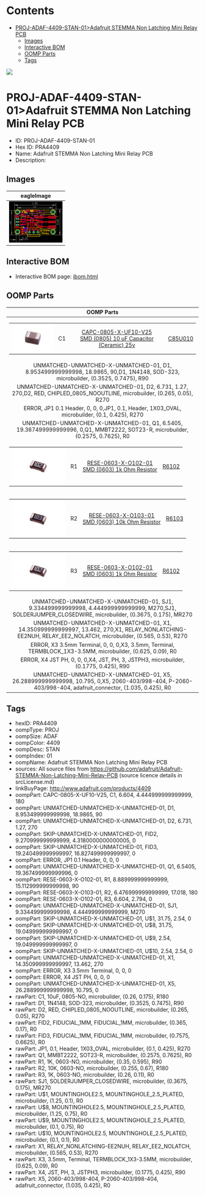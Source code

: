 



Contents
========

* [PROJ-ADAF-4409-STAN-01>Adafruit STEMMA Non Latching Mini Relay PCB](#proj-adaf-4409-stan-01adafruit-stemma-non-latching-mini-relay-pcb)
	* [Images](#images)
	* [Interactive BOM](#interactive-bom)
	* [OOMP Parts](#oomp-parts)
	* [Tags](#tags)
  
![][im]
# PROJ-ADAF-4409-STAN-01>Adafruit STEMMA Non Latching Mini Relay PCB

- ID: PROJ-ADAF-4409-STAN-01
- Hex ID: PRA4409
- Name: Adafruit STEMMA Non Latching Mini Relay PCB
- Description: 

## Images
  
  

|eagleImage|
| :---: |
|[![eagleImage](eagleImage_140.png)](eagleImage_600.png)|

## Interactive BOM

- Interactive BOM page: [ibom.html](kicad/bom/ibom.html)

## OOMP Parts
  

|OOMP Parts|
| :---: |
|<table><tr><td>![CAPC-0805-X-UF10-V25](https://raw.githubusercontent.com/oomlout/oomlout_OOMP_parts/main/CAPC-0805-X-UF10-V25/image_140.jpg)</td><td> C1</td><td>[CAPC-0805-X-UF10-V25<br>SMD (0805) 10 uF Capacitor (Ceramic) 25v](https://github.com/oomlout/oomlout_OOMP_parts/tree/main/CAPC-0805-X-UF10-V25/)</td><td>[C85U010](https://github.com/oomlout/oomlout_OOMP_parts/tree/main/CAPC-0805-X-UF10-V25/)</td></tr></table>|
|UNMATCHED-UNMATCHED-X-UNMATCHED-01, D1, 8.953499999999998, 18.9865, 90,D1, 1N4148, SOD-323, microbuilder, (0.3525, 0.7475), R90|
|UNMATCHED-UNMATCHED-X-UNMATCHED-01, D2, 6.731, 1.27, 270,D2, RED, CHIPLED_0805_NOOUTLINE, microbuilder, (0.265, 0.05), R270|
|ERROR, JP1 0.1 Header, 0, 0, 0,JP1, 0.1, Header, 1X03_OVAL, microbuilder, (0.1, 0.425), R270|
|UNMATCHED-UNMATCHED-X-UNMATCHED-01, Q1, 6.5405, 19.367499999999996, 0,Q1, MMBT2222, SOT23-R, microbuilder, (0.2575, 0.7625), R0|
|<table><tr><td>![RESE-0603-X-O102-01](https://raw.githubusercontent.com/oomlout/oomlout_OOMP_parts/main/RESE-0603-X-O102-01/image_140.jpg)</td><td> R1</td><td>[RESE-0603-X-O102-01<br>SMD (0603) 1k Ohm Resistor](https://github.com/oomlout/oomlout_OOMP_parts/tree/main/RESE-0603-X-O102-01/)</td><td>[R6102](https://github.com/oomlout/oomlout_OOMP_parts/tree/main/RESE-0603-X-O102-01/)</td></tr></table>|
|<table><tr><td>![RESE-0603-X-O103-01](https://raw.githubusercontent.com/oomlout/oomlout_OOMP_parts/main/RESE-0603-X-O103-01/image_140.jpg)</td><td> R2</td><td>[RESE-0603-X-O103-01<br>SMD (0603) 10k Ohm Resistor](https://github.com/oomlout/oomlout_OOMP_parts/tree/main/RESE-0603-X-O103-01/)</td><td>[R6103](https://github.com/oomlout/oomlout_OOMP_parts/tree/main/RESE-0603-X-O103-01/)</td></tr></table>|
|<table><tr><td>![RESE-0603-X-O102-01](https://raw.githubusercontent.com/oomlout/oomlout_OOMP_parts/main/RESE-0603-X-O102-01/image_140.jpg)</td><td> R3</td><td>[RESE-0603-X-O102-01<br>SMD (0603) 1k Ohm Resistor](https://github.com/oomlout/oomlout_OOMP_parts/tree/main/RESE-0603-X-O102-01/)</td><td>[R6102](https://github.com/oomlout/oomlout_OOMP_parts/tree/main/RESE-0603-X-O102-01/)</td></tr></table>|
|UNMATCHED-UNMATCHED-X-UNMATCHED-01, SJ1, 9.334499999999998, 4.444999999999999, M270,SJ1, SOLDERJUMPER_CLOSEDWIRE, microbuilder, (0.3675, 0.175), MR270|
|UNMATCHED-UNMATCHED-X-UNMATCHED-01, X1, 14.350999999999997, 13.462, 270,X1, RELAY_NONLATCHING-EE2NUH, RELAY_EE2_NOLATCH, microbuilder, (0.565, 0.53), R270|
|ERROR, X3 3.5mm Terminal, 0, 0, 0,X3, 3.5mm, Terminal, TERMBLOCK_1X3-3.5MM, microbuilder, (0.625, 0.09), R0|
|ERROR, X4 JST PH, 0, 0, 0,X4, JST, PH, 3, JSTPH3, microbuilder, (0.1775, 0.425), R90|
|UNMATCHED-UNMATCHED-X-UNMATCHED-01, X5, 26.288999999999998, 10.795, 0,X5, 2060-403/998-404, P-2060-403/998-404, adafruit_connector, (1.035, 0.425), R0|

## Tags

- hexID: PRA4409
- oompType: PROJ
- oompSize: ADAF
- oompColor: 4409
- oompDesc: STAN
- oompIndex: 01
- oompName: Adafruit STEMMA Non Latching Mini Relay PCB
- sources: All source files from https://github.com/adafruit/Adafruit-STEMMA-Non-Latching-Mini-Relay-PCB (source licence details in srcLicense.md)
- linkBuyPage: http://www.adafruit.com/products/4409
- oompPart: CAPC-0805-X-UF10-V25, C1, 6.604, 4.444999999999999, 180
- oompPart: UNMATCHED-UNMATCHED-X-UNMATCHED-01, D1, 8.953499999999998, 18.9865, 90
- oompPart: UNMATCHED-UNMATCHED-X-UNMATCHED-01, D2, 6.731, 1.27, 270
- oompPart: SKIP-UNMATCHED-X-UNMATCHED-01, FID2, 9.270999999999999, 4.3180000000000005, 0
- oompPart: SKIP-UNMATCHED-X-UNMATCHED-01, FID3, 19.240499999999997, 16.827499999999997, 0
- oompPart: ERROR, JP1 0.1 Header, 0, 0, 0
- oompPart: UNMATCHED-UNMATCHED-X-UNMATCHED-01, Q1, 6.5405, 19.367499999999996, 0
- oompPart: RESE-0603-X-O102-01, R1, 8.889999999999999, 15.112999999999998, 90
- oompPart: RESE-0603-X-O103-01, R2, 6.476999999999999, 17.018, 180
- oompPart: RESE-0603-X-O102-01, R3, 6.604, 2.794, 0
- oompPart: UNMATCHED-UNMATCHED-X-UNMATCHED-01, SJ1, 9.334499999999998, 4.444999999999999, M270
- oompPart: SKIP-UNMATCHED-X-UNMATCHED-01, U$1, 31.75, 2.54, 0
- oompPart: SKIP-UNMATCHED-X-UNMATCHED-01, U$8, 31.75, 19.049999999999997, 0
- oompPart: SKIP-UNMATCHED-X-UNMATCHED-01, U$9, 2.54, 19.049999999999997, 0
- oompPart: SKIP-UNMATCHED-X-UNMATCHED-01, U$10, 2.54, 2.54, 0
- oompPart: UNMATCHED-UNMATCHED-X-UNMATCHED-01, X1, 14.350999999999997, 13.462, 270
- oompPart: ERROR, X3 3.5mm Terminal, 0, 0, 0
- oompPart: ERROR, X4 JST PH, 0, 0, 0
- oompPart: UNMATCHED-UNMATCHED-X-UNMATCHED-01, X5, 26.288999999999998, 10.795, 0
- rawPart: C1, 10uF, 0805-NO, microbuilder, (0.26, 0.175), R180
- rawPart: D1, 1N4148, SOD-323, microbuilder, (0.3525, 0.7475), R90
- rawPart: D2, RED, CHIPLED_0805_NOOUTLINE, microbuilder, (0.265, 0.05), R270
- rawPart: FID2, FIDUCIAL_1MM, FIDUCIAL_1MM, microbuilder, (0.365, 0.17), R0
- rawPart: FID3, FIDUCIAL_1MM, FIDUCIAL_1MM, microbuilder, (0.7575, 0.6625), R0
- rawPart: JP1, 0.1, Header, 1X03_OVAL, microbuilder, (0.1, 0.425), R270
- rawPart: Q1, MMBT2222, SOT23-R, microbuilder, (0.2575, 0.7625), R0
- rawPart: R1, 1K, 0603-NO, microbuilder, (0.35, 0.595), R90
- rawPart: R2, 10K, 0603-NO, microbuilder, (0.255, 0.67), R180
- rawPart: R3, 1K, 0603-NO, microbuilder, (0.26, 0.11), R0
- rawPart: SJ1, SOLDERJUMPER_CLOSEDWIRE, microbuilder, (0.3675, 0.175), MR270
- rawPart: U$1, MOUNTINGHOLE2.5, MOUNTINGHOLE_2.5_PLATED, microbuilder, (1.25, 0.1), R0
- rawPart: U$8, MOUNTINGHOLE2.5, MOUNTINGHOLE_2.5_PLATED, microbuilder, (1.25, 0.75), R0
- rawPart: U$9, MOUNTINGHOLE2.5, MOUNTINGHOLE_2.5_PLATED, microbuilder, (0.1, 0.75), R0
- rawPart: U$10, MOUNTINGHOLE2.5, MOUNTINGHOLE_2.5_PLATED, microbuilder, (0.1, 0.1), R0
- rawPart: X1, RELAY_NONLATCHING-EE2NUH, RELAY_EE2_NOLATCH, microbuilder, (0.565, 0.53), R270
- rawPart: X3, 3.5mm, Terminal, TERMBLOCK_1X3-3.5MM, microbuilder, (0.625, 0.09), R0
- rawPart: X4, JST, PH, 3, JSTPH3, microbuilder, (0.1775, 0.425), R90
- rawPart: X5, 2060-403/998-404, P-2060-403/998-404, adafruit_connector, (1.035, 0.425), R0



[im]: eagleImage_450.png
